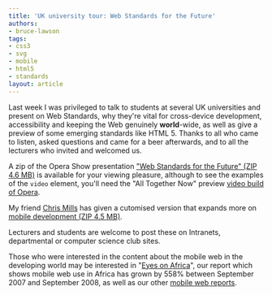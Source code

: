 ```yaml
---
title: 'UK university tour: Web Standards for the Future'
authors:
- bruce-lawson
tags:
- css3
- svg
- mobile
- html5
- standards
layout: article
---
```

<p>Last week I was privileged to talk to students at several <abbr>UK</abbr> universities and present on Web Standards, why they&#39;re vital for cross-device development, accessibility and keeping the Web genuinely <strong>world</strong>-wide, as well as give a preview of some emerging standards like <abbr>HTML</abbr> 5. Thanks to all who came to listen, asked questions and came for a beer afterwards, and to all the lecturers who invited and welcomed us.</p>
<p>A zip of the Opera Show presentation <a href="http://files.myopera.com/brucelawson/blog/opera-uk-tour.zip">&quot;Web Standards for the Future&quot; (ZIP 4.6 MB)</a> is available for your viewing pleasure, although to see the examples of the <code>video</code> element, you&#39;ll need the &quot;All Together Now&quot;  preview <a href="http://labs.opera.com/downloads/">video build of Opera</a>.</p>
<p>My friend <a href="http://my.opera.com/chrismills/blog/">Chris Mills</a> has given a  cutomised version that expands more on <a href="http://files.myopera.com/chrismills/blog/University_Tour_with_extra_mobile.zip">mobile development (ZIP  4.5 MB)</a>.

<p>Lecturers and students are welcome to post these on Intranets, departmental or computer science club sites.</p>
<p>Those who were interested in the content about the mobile web in the developing world may be interested in  &quot;<a href="http://www.opera.com/mobile_report/2008/09/">Eyes on Africa</a>&quot;, our report which shows mobile web use in Africa has grown by 558% between September 2007 and September 2008, as well as our other <a href="http://www.opera.com/mobile_report/2008/09/">mobile web reports</a>.</p></p>
